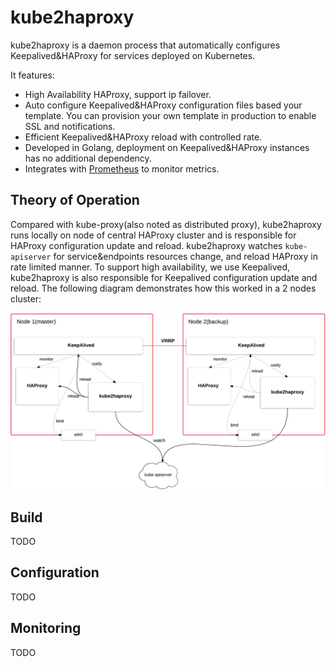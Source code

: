 # kube2haproxy

kube2haproxy is a daemon process that automatically configures Keepalived&HAProxy for services deployed on Kubernetes.

It features:
* High Availability HAProxy, support ip failover.
* Auto configure Keepalived&HAProxy configuration files based your template. You can provision your own template in production to enable SSL and notifications.
* Efficient Keepalived&HAProxy reload with controlled rate.
* Developed in Golang, deployment on Keepalived&HAProxy instances has no additional dependency.
* Integrates with [Prometheus](https://github.com/prometheus/prometheus) to monitor metrics.


## Theory of Operation

Compared with kube-proxy(also noted as distributed proxy), kube2haproxy runs locally on node of central HAProxy cluster and is responsible for HAProxy configuration update and reload. kube2haproxy watches `kube-apiserver` for service&endpoints resources change, and reload HAProxy in rate limited manner. To support high availability, we use Keepalived, kube2haproxy is also responsible for Keepalived configuration update and reload. The following diagram demonstrates how this worked in a 2 nodes cluster:

![keepalived_haproxy](./images/arch.png)

## Build

TODO

## Configuration

TODO

## Monitoring

TODO
